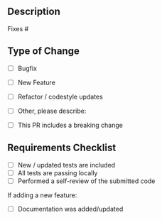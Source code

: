 ## Description

<!-- 

A summary of the changes and a reference to the Issue that was fixed / implemented.

NOTE: All Pull Requests require a corresponding open Issue.
 
-->

Fixes #

## Type of Change

- [ ] Bugfix
- [ ] New Feature
- [ ] Refactor / codestyle updates
- [ ] Other, please describe:

- [ ] This PR includes a breaking change

## Requirements Checklist

- [ ] New / updated tests are included
- [ ] All tests are passing locally
- [ ] Performed a self-review of the submitted code

If adding a new feature:

- [ ] Documentation was added/updated
